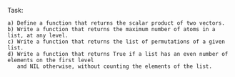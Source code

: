Task:

	a) Define a function that returns the scalar product of two vectors.
	b) Write a function that returns the maximum number of atoms in a list, at any level.
	c) Write a function that returns the list of permutations of a given list.
	d) Write a function that returns True if a list has an even number of elements on the first level 
	   and NIL otherwise, without counting the elements of the list.
